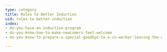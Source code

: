 ```yaml
---
type: category
title: Rules to Better Induction
uid: rules-to-better-induction
index:
- do-you-have-an-induction-program
- do-you-know-how-to-make-newcomers-feel-welcome
- do-you-know-to-prepare-a-special-goodbye-to-a-co-worker-leaving-the-company

---
```

<p>​​​​​​</p>


